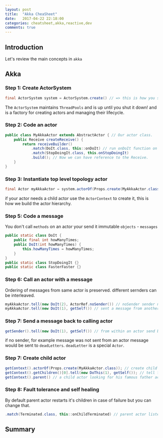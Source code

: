 ```yaml
---
layout: post
title:  "Akka CheaSheet"
date:   2017-04-22 22:18:00
categories: cheatsheet,akka,reactive,dev
comments: true
---
```

## Introduction

Let's review the main concepts in `akka`

## Akka

### Step 1: Create ActorSystem

```java
final ActorSystem system = ActorSystem.create() // => this is how you start with akka, create an ActorSystem.
```
The `ActorSystem` maintains `ThreadPools` and is up until you shut it down! and is a factory for creating actors and managing their lifecycle.

### Step 2: Code an actor

```java
public class MyAkkaActor extends AbstractActor { // Our actor class.
    public Receive createReceive() {
        return receiveBuilder()
            .match(DoIt.class, this::onDoIt) // run onDoIt function on DoIt message.
            .match(StopDoingIt.class, this.onStopDoingIt)
            .build(); // Now we can have reference to the Receive.
    }
}
```

### Step 3: Instantiate top level topology actor

```java
final Actor myAkkaActor = system.actorOf(Props.create(MyAkkaActor.class), "myAkkaActor");
```

if your actor needs a child actor use the `ActorContext` to create it, this is how we build the actor hierarchy.

### Step 5: Code a message

You don't call `methods` on an actor your send it immutable `objects` - `messages`

```java
public static class DoIt {
    public final int howManyTimes;
    public DoIt(int howManyTimes) {
        this.howManyTimes = howManyTimes;
    }
}
public static class StopDoingIt {}
public static class FasterFaster {}
```

### Step 6: Call an actor with a message

Ordering of messages from same actor is preserved. different sernders can be interleaved.

```java
myAkkaActor.tell(new DoIt(2), ActorRef.noSender()) // noSender sender not important one way communication.
myAkkaActor.tell(new DoIt(1), getSelf()) // sent a message from another actor. can send back message.
```

### Step 7: Send a message back to calling actor

```java
getSender().tell(new DoIt(1), getSelf()) // from within an actor send back message
```

if no sender, for example message was not sent from an actor message would be sent to `deadLetters`.  `deadLetter` is a special `Actor`.

### Step 7: Create child actor

```java
getContext().actorOf(Props.create(MyAkkaActor.class)); // create child actor from within an actor.
getContext().getChildren()[0].tell(new DoThis(1), getSelf()); // tell first child actor to do it!
getContext().parent() // a child actor looking for his famous father actor.
```

### Step 8: Fault tolerance and self healing

By default parent actor restarts it's children in case of failure but you can change that.

```java
.match(Terminated.class, this::onChildTerminated) // parent actor listening to a bad child terminating.
```

## Summary

